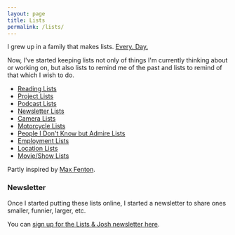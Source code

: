 ```yaml
---
layout: page
title: Lists
permalink: /lists/
---
```

I grew up in a family that makes lists. [Every. Day.](/images/page/list.jpg)

Now, I've started keeping lists not only of things I'm currently thinking about or working on, but also lists to remind me of the past and lists to remind of that which I wish to do.

- [Reading Lists](/lists/reading)
- [Project Lists](/lists/project)
- [Podcast Lists](/lists/podcast)
- [Newsletter Lists](/lists/newsletter)
- [Camera Lists](/lists/camera)
- [Motorcycle Lists](/lists/motorcycle)
- [People I Don't Know but Admire Lists](/lists/people-i-admire)
- [Employment Lists](/lists/employment)
- [Location Lists](/lists/location)
- [Movie/Show Lists](/lists/movie-show)

Partly inspired by [Max Fenton](http://maxfenton.com/biblio/).

### Newsletter
Once I started putting these lists online, I started a newsletter to share ones smaller, funnier, larger, etc.

You can [sign up for the Lists & Josh newsletter here](http://tinyletter.com/lists).
